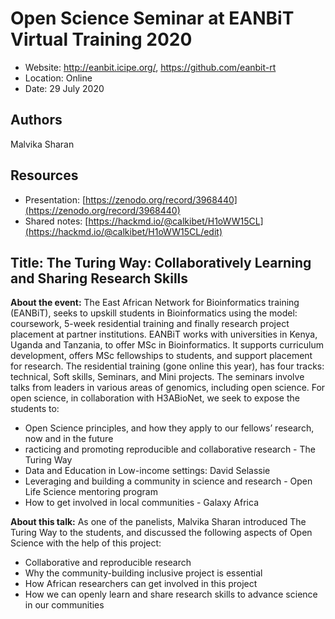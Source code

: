 # Open Science Seminar at EANBiT Virtual Training 2020

- Website: http://eanbit.icipe.org/, https://github.com/eanbit-rt
- Location: Online
- Date: 29 July 2020

## Authors

Malvika Sharan

## Resources

- Presentation: [https://zenodo.org/record/3968440](https://zenodo.org/record/3968440)
- Shared notes: [https://hackmd.io/@calkibet/H1oWW15CL](https://hackmd.io/@calkibet/H1oWW15CL/edit)

##  Title: The Turing Way: Collaboratively Learning and Sharing Research Skills

**About the event:** The East African Network for Bioinformatics training (EANBiT), seeks to upskill students in Bioinformatics using the model: coursework, 5-week residential training and finally research project placement at partner institutions. 
EANBiT works with universities in Kenya, Uganda and Tanzania, to offer MSc in Bioinformatics. 
It supports curriculum development, offers MSc fellowships to students, and support placement for research. 
The residential training (gone online this year), has four tracks: technical, Soft skills, Seminars, and Mini projects. The seminars involve talks from leaders in various areas of genomics, including open science.
For open science, in collaboration with H3ABioNet, we seek to expose the students to:
- Open Science principles, and how they apply to our fellows’ research, now and in the future
- racticing and promoting reproducible and collaborative research - The Turing Way
- Data and Education in Low-income settings: David Selassie
- Leveraging and building a community in science and research - Open Life Science mentoring program
- How to get involved in local communities - Galaxy Africa

**About this talk:** As one of the panelists, Malvika Sharan introduced The Turing Way  to the students, and discussed the following aspects of Open Science with the help of this project:

- Collaborative and reproducible research
- Why the community-building inclusive project is essential
- How African researchers can get involved in this project
- How we can openly learn and share research skills to advance science in our communities
